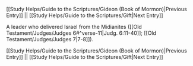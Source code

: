 [[Study Helps/Guide to the Scriptures/Gideon (Book of Mormon)|Previous Entry]]  ||  [[Study Helps/Guide to the Scriptures/Gift|Next Entry]]

 A leader who delivered Israel from the Midianites ([[Old Testament/Judges/Judges 6#^verse-11|Judg. 6:11-40]]; [[Old Testament/Judges/Judges 7|7-8]]).

[[Study Helps/Guide to the Scriptures/Gideon (Book of Mormon)|Previous Entry]]  ||  [[Study Helps/Guide to the Scriptures/Gift|Next Entry]]